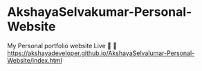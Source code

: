 # AkshayaSelvakumar-Personal-Website
My Personal portfolio website Live 💖
🎉https://akshayadeveloper.github.io/AkshayaSelvalumar-Personal-Website/index.html
